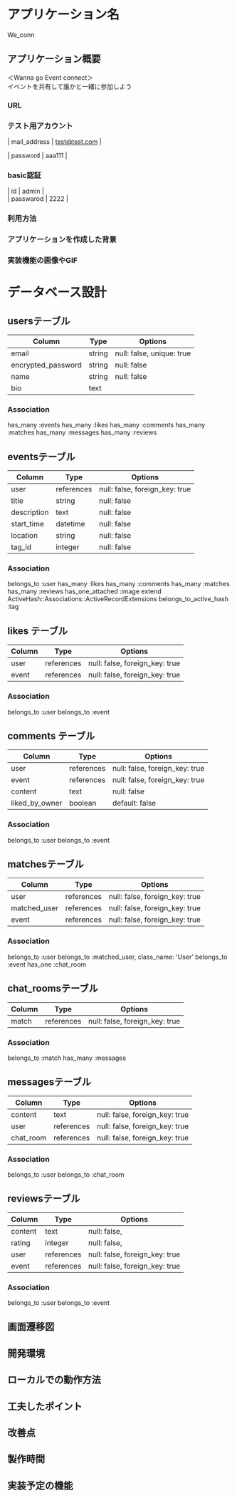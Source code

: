 
# アプリケーション名
We_conn  

## アプリケーション概要
 ＜Wanna go Event connect＞<br>イベントを共有して誰かと一緒に参加しよう<br>

### URL

### テスト用アカウント
| mail_address | test@test.com |<br>

| password     | aaa111        |
  
### basic認証
| id | admin | <br>
| passwarod | 2222 |

### 利用方法

### アプリケーションを作成した背景

### 実装機能の画像やGIF<br>
  
  
 # データベース設計  

## usersテーブル

| Column             | Type    | Options     |
| ------------------ | ------  | ----------- |
| email              | string  | null: false, unique: true |
| encrypted_password | string  | null: false |
| name               | string  | null: false |
| bio                | text    | 

### Association
  has_many :events
  has_many :likes
  has_many :comments
  has_many :matches
  has_many :messages
  has_many :reviews

## eventsテーブル

| Column             | Type      | Options     |
| ------------------ | ------    | ----------- |
| user               | references| null: false, foreign_key: true |
| title              | string    | null: false |
| description        | text      | null: false |
| start_time         | datetime  | null: false |
| location           | string    | null: false |
| tag_id             | integer   | null: false |

 ### Association
  belongs_to :user
  has_many :likes
  has_many :comments
  has_many :matches
  has_many :reviews
  has_one_attached :image
  extend ActiveHash::Associations::ActiveRecordExtensions
  belongs_to_active_hash :tag



## likes テーブル

| Column | Type       | Options    |
| ------ | ---------- | ---------- |
| user                | references | null: false, foreign_key: true |
| event               | references | null: false, foreign_key: true |

### Association

  belongs_to :user
  belongs_to :event

## comments テーブル

| Column             | Type      | Options     |
| ------------------ | ------    | ----------- |
| user               | references| null: false, foreign_key: true |
| event              | references| null: false, foreign_key: true |
| content            | text      | null: false |
| liked_by_owner     | boolean   | default: false |

### Association
  belongs_to :user
  belongs_to :event

## matchesテーブル

| Column             | Type      | Options     |
| ------------------ | ------    | ----------- |
| user               | references| null: false, foreign_key: true |
| matched_user       | references| null: false, foreign_key: true |
| event              | references| null: false, foreign_key: true |

### Association

  belongs_to :user
  belongs_to :matched_user, class_name: 'User'
  belongs_to :event
  has_one :chat_room


## chat_roomsテーブル

| Column             | Type      | Options     |
| ------------------ | ------    | ----------- |
| match              | references| null: false, foreign_key: true |

### Association

  belongs_to :match
  has_many :messages

## messagesテーブル

| Column             | Type      | Options     |
| ------------------ | ------    | ----------- |
| content            | text      | null: false, foreign_key: true |
| user               | references| null: false, foreign_key: true |
| chat_room          | references| null: false, foreign_key: true |


### Association

  belongs_to :user
  belongs_to :chat_room

## reviewsテーブル

| Column             | Type      | Options     |
| ------------------ | ------    | ----------- |
| content            | text      | null: false,|
| rating             | integer   | null: false,|
| user               | references| null: false, foreign_key: true |
| event              | references| null: false, foreign_key: true |

### Association


  belongs_to :user
  belongs_to :event


## 画面遷移図

## 開発環境

## ローカルでの動作方法

## 工夫したポイント

## 改善点

## 製作時間

## 実装予定の機能